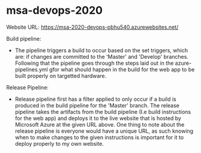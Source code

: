# msa-devops-2020

Website URL: https://msa-2020-devops-pbhu540.azurewebsites.net/

Build pipeline: 
- The pipeline triggers a build to occur based on the set triggers, which are: if changes are committed to the 'Master' and 'Develop' branches. Following that the pipeline goes through the steps laid out in the azure-pipelines.yml gfor what should happen in the build for the web app to be built properly on targetted hardware. 

Release Pipeline:
- Release pipeline first has a filter applied to only occur if a build is produced in the build pipeline for the 'Master' branch. The release pipeline takes the artifacts from the build pipeline (I.e build instructions for the web app) and deploys it to the live website that is hosted by Microsoft Azure at the given URL above.
One thing to note about the release pipeline is everyone would have a unique URL, as such knowing when to make changes to the given instructions is important for it to deploy properly to my own website.
